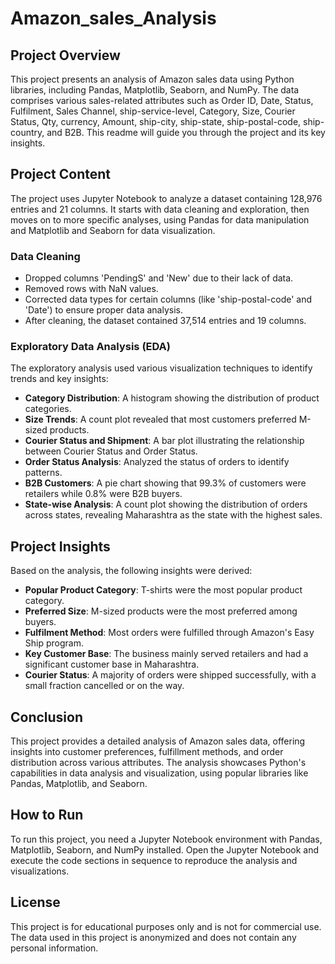 # Amazon_sales_Analysis

## Project Overview
This project presents an analysis of Amazon sales data using Python libraries, including Pandas, Matplotlib, Seaborn, and NumPy. The data comprises various sales-related attributes such as Order ID, Date, Status, Fulfilment, Sales Channel, ship-service-level, Category, Size, Courier Status, Qty, currency, Amount, ship-city, ship-state, ship-postal-code, ship-country, and B2B. This readme will guide you through the project and its key insights.

## Project Content
The project uses Jupyter Notebook to analyze a dataset containing 128,976 entries and 21 columns. It starts with data cleaning and exploration, then moves on to more specific analyses, using Pandas for data manipulation and Matplotlib and Seaborn for data visualization.

### Data Cleaning
- Dropped columns 'PendingS' and 'New' due to their lack of data.
- Removed rows with NaN values.
- Corrected data types for certain columns (like 'ship-postal-code' and 'Date') to ensure proper data analysis.
- After cleaning, the dataset contained 37,514 entries and 19 columns.

### Exploratory Data Analysis (EDA)
The exploratory analysis used various visualization techniques to identify trends and key insights:
- **Category Distribution**: A histogram showing the distribution of product categories.
- **Size Trends**: A count plot revealed that most customers preferred M-sized products.
- **Courier Status and Shipment**: A bar plot illustrating the relationship between Courier Status and Order Status.
- **Order Status Analysis**: Analyzed the status of orders to identify patterns.
- **B2B Customers**: A pie chart showing that 99.3% of customers were retailers while 0.8% were B2B buyers.
- **State-wise Analysis**: A count plot showing the distribution of orders across states, revealing Maharashtra as the state with the highest sales.

## Project Insights
Based on the analysis, the following insights were derived:
- **Popular Product Category**: T-shirts were the most popular product category.
- **Preferred Size**: M-sized products were the most preferred among buyers.
- **Fulfilment Method**: Most orders were fulfilled through Amazon's Easy Ship program.
- **Key Customer Base**: The business mainly served retailers and had a significant customer base in Maharashtra.
- **Courier Status**: A majority of orders were shipped successfully, with a small fraction cancelled or on the way.

## Conclusion
This project provides a detailed analysis of Amazon sales data, offering insights into customer preferences, fulfillment methods, and order distribution across various attributes. The analysis showcases Python's capabilities in data analysis and visualization, using popular libraries like Pandas, Matplotlib, and Seaborn.

## How to Run
To run this project, you need a Jupyter Notebook environment with Pandas, Matplotlib, Seaborn, and NumPy installed. Open the Jupyter Notebook and execute the code sections in sequence to reproduce the analysis and visualizations.

## License
This project is for educational purposes only and is not for commercial use. The data used in this project is anonymized and does not contain any personal information.

